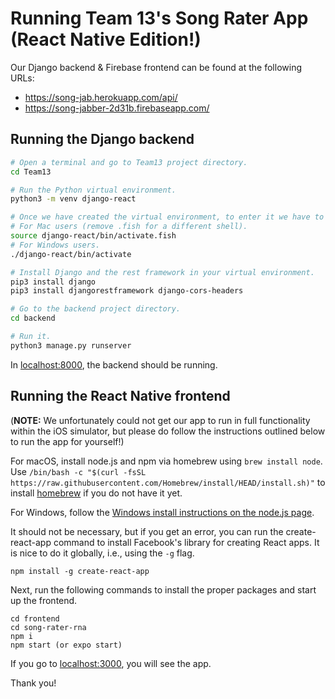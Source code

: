 # Running Team 13's Song Rater App (React Native Edition!)

Our Django backend & Firebase frontend can be found at the following URLs:
* <https://song-jab.herokuapp.com/api/>
* <https://song-jabber-2d31b.firebaseapp.com/>

## Running the Django backend

```bash
# Open a terminal and go to Team13 project directory.
cd Team13

# Run the Python virtual environment.
python3 -m venv django-react

# Once we have created the virtual environment, to enter it we have to source it.
# For Mac users (remove .fish for a different shell).
source django-react/bin/activate.fish
# For Windows users.
./django-react/bin/activate

# Install Django and the rest framework in your virtual environment.
pip3 install django
pip3 install djangorestframework django-cors-headers

# Go to the backend project directory.
cd backend

# Run it.
python3 manage.py runserver
```

In <localhost:8000>, the backend should be running.

## Running the React Native frontend

(**NOTE:** We unfortunately could not get our app to run in full functionality within the iOS simulator, but please do follow the instructions outlined below to run the app for yourself!)

For macOS, install node.js and npm via homebrew using `brew install node`. Use
`/bin/bash -c "$(curl -fsSL https://raw.githubusercontent.com/Homebrew/install/HEAD/install.sh)"`
to install [homebrew](https://brew.sh/) if you do not have it yet.

For Windows, follow the
[Windows install instructions on the node.js page](https://nodejs.org/en/download/).

It should not be necessary, but if you get an error, you can run the
create-react-app command to install Facebook's library for creating React apps.
It is nice to do it globally, i.e., using the `-g` flag.

```shell
npm install -g create-react-app
```

Next, run the following commands to install the proper packages and start up the frontend.

```shell
cd frontend
cd song-rater-rna
npm i
npm start (or expo start)
```

If you go to <localhost:3000>, you will see the app.

Thank you!
